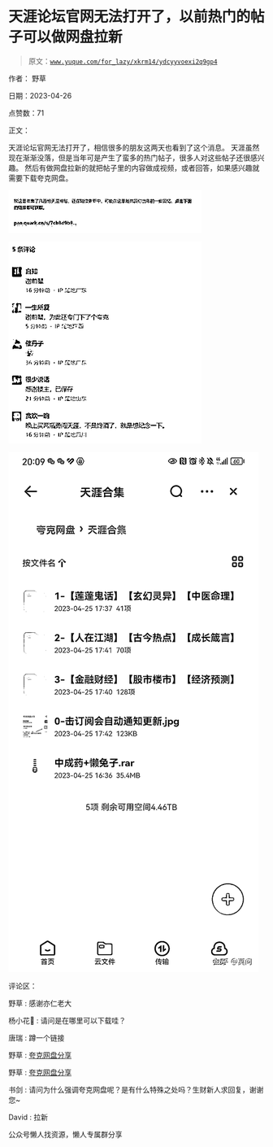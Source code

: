 # 天涯论坛官网无法打开了，以前热门的帖子可以做网盘拉新

> 原文：[`www.yuque.com/for_lazy/xkrm14/ydcyyvoexi2q9gp4`](https://www.yuque.com/for_lazy/xkrm14/ydcyyvoexi2q9gp4)



作者： 野草



日期：2023-04-26



点赞数：71



正文：



天涯论坛官网无法打开了，相信很多的朋友这两天也看到了这个消息。 天涯虽然现在渐渐没落，但是当年可是产生了蛮多的热门帖子，很多人对这些帖子还很感兴趣。 然后有做网盘拉新的就把帖子里的内容做成视频，或者回答，如果感兴趣就需要下载夸克网盘。



![](img/6e811e0cbfcf86425365bb13e0f3d31d.png)  

![](img/23405cc7902b898b008f276b055d12d6.png)  

![](img/7afff93a5f926b6c1c9c33d6ecfddbc9.png)  

评论区：



野草 : 感谢亦仁老大



杨小花🌸 : 请问是在哪里可以下载哇？



唐瑞 : 蹲一个链接



野草 : [夸克网盘分享](https://pan.quark.cn/s/25d59ec7b411#/list/share)



野草 : [夸克网盘分享](https://pan.quark.cn/s/25d59ec7b411#/list/share)



书剑 : 请问为什么强调夸克网盘呢？是有什么特殊之处吗？生财新人求回复，谢谢您~



David : 拉新



公众号懒人找资源，懒人专属群分享

</ne-p></ne-p></ne-p>